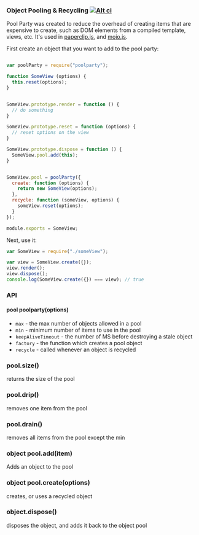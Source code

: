 ### Object Pooling & Recycling [![Alt ci](https://travis-ci.org/classdojo/poolparty.js.png)](https://travis-ci.org/classdojo/poolparty.js)


Pool Party was created to reduce the overhead of creating items that are expensive to create, such as DOM elements from a compiled template, views, etc. It's used in [paperclip.js](/classdojo/paperclip.js), and [mojo.js](/classdojo/mojo.js).

First create an object that you want to add to the pool party:

```javascript

var poolParty = require("poolparty");

function SomeView (options) {
  this.reset(options);
}


SomeView.prototype.render = function () {
  // do something
}

SomeView.prototype.reset = function (options) {
  // reset options on the view
}

SomeView.prototype.dispose = function () {
  SomeView.pool.add(this);
}


SomeView.pool = poolParty({
  create: function (options) {
    return new SomeView(options);
  },
  recycle: function (someView, options) {
    someView.reset(options);
  }
});

module.exports = SomeView;
```

Next, use it:

```javascript
var SomeView = require("./someView");

var view = SomeView.create({});
view.render();
view.dispose();
console.log(SomeView.create({}) === view); // true
```


### API

#### pool poolparty(options)

- `max` - the max number of objects allowed in a pool
- `min` - minimum number of items to use in the pool
- `keepAliveTimeout` - the number of MS before destroying a stale object
- `factory` - the function which creates a pool object
- `recycle` - called whenever an object is recycled


### pool.size()

returns the size of the pool

### pool.drip()

removes one item from the pool

### pool.drain()

removes all items from the pool except the min

### object pool.add(item)

Adds an object to the pool

### object pool.create(options)

creates, or uses a recycled object


### object.dispose()

disposes the object, and adds it back to the object pool



